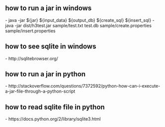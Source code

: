<h2>how to run a jar in windows</h2>
- java -jar ${jar} ${input_data} ${output_db} ${create_sql} ${insert_sql}
- java -jar dist/h3test.jar sample/test.txt test.db sample/create.properties sample/insert.properties 

<h2>how to see sqlite in windows</h2>
- http://sqlitebrowser.org/

<h2>how to run a jar in python</h2>
- http://stackoverflow.com/questions/7372592/python-how-can-i-execute-a-jar-file-through-a-python-script

<h2>how to read sqlite file in python</h2>
- https://docs.python.org/2/library/sqlite3.html
